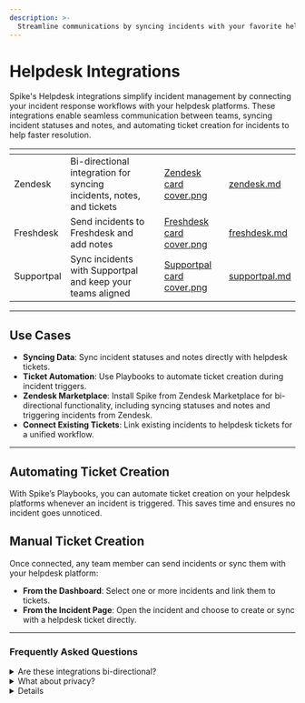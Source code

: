 ```yaml
---
description: >-
  Streamline communications by syncing incidents with your favorite helpdesk platforms like Zendesk, Freshdesk, and Supportpal.  
---
```


# Helpdesk Integrations  

Spike's Helpdesk integrations simplify incident management by connecting your incident response workflows with your helpdesk platforms. These integrations enable seamless communication between teams, syncing incident statuses and notes, and automating ticket creation for incidents to help faster resolution.  

<table data-view="cards">
<thead>
<tr>
<th></th>
<th></th>
<th></th>
<th data-hidden data-card-cover data-type="files"></th>
<th data-hidden data-card-target data-type="content-ref"></th>
</tr>
</thead>
<tbody>
<tr>
<td>Zendesk</td>
<td>Bi-directional integration for syncing incidents, notes, and tickets</td>
<td></td>
<td><a href="../../.gitbook/assets/helpdesk-integrations/Zendesk card cover.png">Zendesk card cover.png</a></td>
<td><a href="zendesk.md">zendesk.md</a></td>
</tr>
<tr>
<td>Freshdesk</td>
<td>Send incidents to Freshdesk and add notes</td>
<td></td>
<td><a href="../../.gitbook/assets/helpdesk-integrations/Freshdesk card cover.png">Freshdesk card cover.png</a></td>
<td><a href="freshdesk.md">freshdesk.md</a></td>
</tr>
<tr>
<td>Supportpal</td>
<td>Sync incidents with Supportpal and keep your teams aligned</td>
<td></td>
<td><a href="../../.gitbook/assets/helpdesk-integrations/Supportpal card cover.png">Supportpal card cover.png</a></td>
<td><a href="supportpal.md">supportpal.md</a></td>
</tr>
</tbody>
</table>

---

## Use Cases  

- **Syncing Data**: Sync incident statuses and notes directly with helpdesk tickets.  
- **Ticket Automation**: Use Playbooks to automate ticket creation during incident triggers.  
- **Zendesk Marketplace**: Install Spike from Zendesk Marketplace for bi-directional functionality, including syncing statuses and notes and triggering incidents from Zendesk.  
- **Connect Existing Tickets**: Link existing incidents to helpdesk tickets for a unified workflow.  

---

## Automating Ticket Creation

With Spike’s Playbooks, you can automate ticket creation on your helpdesk platforms whenever an incident is triggered. This saves time and ensures no incident goes unnoticed.

## Manual Ticket Creation

Once connected, any team member can send incidents or sync them with your helpdesk platform:
- **From the Dashboard**: Select one or more incidents and link them to tickets.
- **From the Incident Page**: Open the incident and choose to create or sync with a helpdesk ticket directly.

---

### Frequently Asked Questions  

<details>
<summary>Are these integrations bi-directional?</summary>
Zendesk offers both bi-directional and one-way integrations, depending on your setup. Freshdesk and Supportpal are currently one-way, they allow incidents to be sent from Spike.  
</details>
<details>
<summary>What about privacy?</summary>
We don’t access or store any sensitive data from your helpdesk platforms, including tickets or user information.  
</details>
<details>

We’re always open to expanding our integrations. Reach out to us at [integrations@spike.sh](mailto:integrations@spike.sh) with your request.